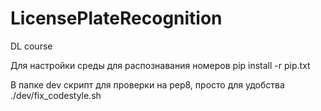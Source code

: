# LicensePlateRecognition
DL course

Для настройки среды для распознавания номеров
pip install -r pip.txt

В папке dev скрипт для проверки на pep8, просто для удобства
./dev/fix_codestyle.sh

